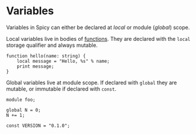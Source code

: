 # Variables

Variables in Spicy can either be declared at _local_ or module (_global_)
scope.

Local variables live in bodies of [functions](./functions.md). They are
declared with the `local` storage qualifier and always mutable.

```spicy
function hello(name: string) {
    local message = "Hello, %s" % name;
    print message;
}
```

Global variables live at module scope. If declared with `global` they are
mutable, or immutable if declared with `const`.

```spicy
module foo;

global N = 0;
N += 1;

const VERSION = "0.1.0";
```
